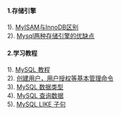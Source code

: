 #### 1.存储引擎
1). [MyISAM与InnoDB区别](http://blog.csdn.net/xifeijian/article/details/20316775)  
2). [Mysql两种存储引擎的优缺点](http://blog.csdn.net/naughty610/article/details/7390976)  
#### 2.学习教程
1). [MySQL 教程](http://www.runoob.com/mysql/mysql-tutorial.html)  
2). [创建用户，用户授权等基本管理命令](http://www.runoob.com/mysql/mysql-administration.html)  
3). [MySQL 数据类型](http://www.runoob.com/mysql/mysql-data-types.html)  
4). [MySQL 查询数据](http://www.runoob.com/mysql/mysql-select-query.html)  
5). [MySQL LIKE 子句](http://www.runoob.com/mysql/mysql-like-clause.html)  
